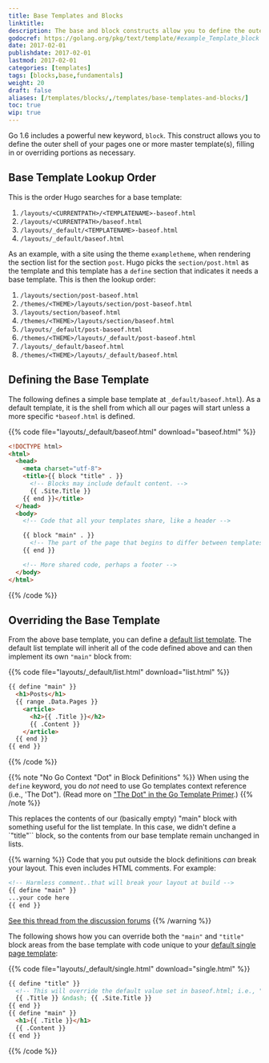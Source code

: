 ```yaml
---
title: Base Templates and Blocks
linktitle:
description: The base and block constructs allow you to define the outer shell of your master templates (i.e., the chrome of the page) in a syntax that allows for easy extending and overwriting.
godocref: https://golang.org/pkg/text/template/#example_Template_block
date: 2017-02-01
publishdate: 2017-02-01
lastmod: 2017-02-01
categories: [templates]
tags: [blocks,base,fundamentals]
weight: 20
draft: false
aliases: [/templates/blocks/,/templates/base-templates-and-blocks/]
toc: true
wip: true
---
```


Go 1.6 includes a powerful new keyword, `block`. This construct allows you to define the outer shell of your pages one or more master template(s), filling in or overriding portions as necessary.

## Base Template Lookup Order

This is the order Hugo searches for a base template:

1. `/layouts/<CURRENTPATH>/<TEMPLATENAME>-baseof.html`
2. `/layouts/<CURRENTPATH>/baseof.html`
3. `/layouts/_default/<TEMPLATENAME>-baseof.html`
4. `/layouts/_default/baseof.html`

As an example, with a site using the theme `exampletheme`, when rendering the section list for the section `post`. Hugo picks the `section/post.html` as the template and this template has a `define` section that indicates it needs a base template. This is then the lookup order:

1. `/layouts/section/post-baseof.html`
2. `/themes/<THEME>/layouts/section/post-baseof.html`
3. `/layouts/section/baseof.html`
4. `/themes/<THEME>/layouts/section/baseof.html`
5. `/layouts/_default/post-baseof.html`
6. `/themes/<THEME>/layouts/_default/post-baseof.html`
7. `/layouts/_default/baseof.html`
8. `/themes/<THEME>/layouts/_default/baseof.html`


## Defining the Base Template

The following defines a simple base template at `_default/baseof.html`). As a default template, it is the shell from which all our pages will start unless a more specific `*baseof.html` is defined.

{{% code file="layouts/_default/baseof.html" download="baseof.html" %}}
```html
<!DOCTYPE html>
<html>
  <head>
    <meta charset="utf-8">
    <title>{{ block "title" . }}
      <!-- Blocks may include default content. -->
      {{ .Site.Title }}
    {{ end }}</title>
  </head>
  <body>
    <!-- Code that all your templates share, like a header -->

    {{ block "main" . }}
      <!-- The part of the page that begins to differ between templates -->
    {{ end }}

    <!-- More shared code, perhaps a footer -->
  </body>
</html>
```
{{% /code %}}

## Overriding the Base Template

From the above base template, you can define a [default list template][hugolists]. The default list template will inherit all of the code defined above and can then implement its own `"main"` block from:

{{% code file="layouts/_default/list.html" download="list.html" %}}
```html
{{ define "main" }}
  <h1>Posts</h1>
  {{ range .Data.Pages }}
    <article>
      <h2>{{ .Title }}</h2>
      {{ .Content }}
    </article>
  {{ end }}
{{ end }}
```
{{% /code %}}

{{% note "No Go Context \"Dot\" in Block Definitions" %}}
When using the `define` keyword, you do *not* need to use Go templates context reference (i.e., 'The Dot"). (Read more on ["The Dot" in the Go Template Primer](/templates/go-templates/).)
{{% /note %}}

This replaces the contents of our (basically empty) "main" block with something useful for the list template. In this case, we didn't define a `"title"`` block, so the contents from our base template remain unchanged in lists.

{{% warning %}}
Code that you put outside the block definitions *can* break your layout. This even includes HTML comments. For example:

```html
<!-- Harmless comment..that will break your layout at build -->
{{ define "main" }}
...your code here
{{ end }}
```
[See this thread from the discussion forums](https://discuss.gohugo.io/t/baseof-html-block-templates-and-list-types-results-in-empty-pages/5612/6)
{{% /warning %}}

The following shows how you can override both the `"main"` and `"title"` block areas from the base template with code unique to your [default single page template][singletemplate]:

{{% code file="layouts/_default/single.html" download="single.html" %}}
```html
{{ define "title" }}
  <!-- This will override the default value set in baseof.html; i.e., "{{.Site.Title}}" in the original example-->
  {{ .Title }} &ndash; {{ .Site.Title }}
{{ end }}
{{ define "main" }}
  <h1>{{ .Title }}</h1>
  {{ .Content }}
{{ end }}
```
{{% /code %}}

[hugolists]: /templates/lists
[singletemplate]: /templates/single-page-templates/